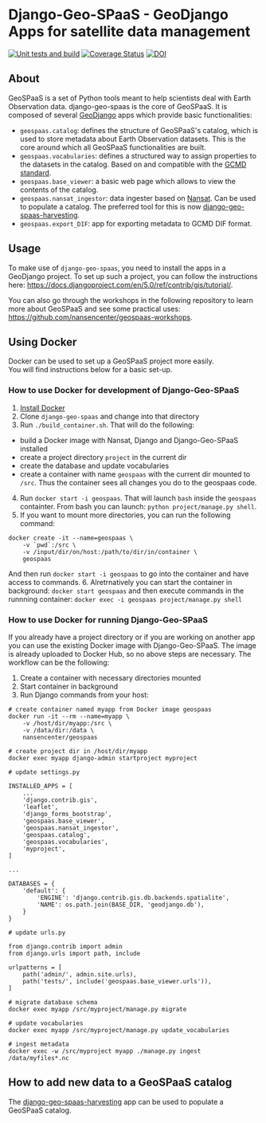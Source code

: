 # Django-Geo-SPaaS - GeoDjango Apps for satellite data management
[![Unit tests and build](https://github.com/nansencenter/django-geo-spaas/actions/workflows/ci.yml/badge.svg)](https://github.com/nansencenter/django-geo-spaas/actions/workflows/ci.yml)
[![Coverage Status](https://coveralls.io/repos/github/nansencenter/django-geo-spaas/badge.svg?branch=master)](https://coveralls.io/github/nansencenter/django-geo-spaas)
[![DOI](https://zenodo.org/badge/84077597.svg)](https://zenodo.org/badge/latestdoi/84077597)


## About

GeoSPaaS is a set of Python tools meant to help scientists deal with Earth Observation data.
django-geo-spaas is the core of GeoSPaaS. It is composed of several
[GeoDjango](https://docs.djangoproject.com/en/5.0/ref/contrib/gis/) apps which provide basic
functionalities:
- `geospaas.catalog`: defines the structure of GeoSPaaS's catalog, which is used to store metadata
  about Earth Observation datasets. This is the core around which all GeoSPaaS functionalities are
  built.
- `geospaas.vocabularies`: defines a structured way to assign properties to the datasets in the
  catalog. Based on and compatible with the
  [GCMD standard](https://www.earthdata.nasa.gov/learn/find-data/idn/gcmd-keywords).
- `geospaas.base_viewer`: a basic web page which allows to view the contents of the catalog.
- `geospaas.nansat_ingestor`: data ingester based on 
  [Nansat](https://github.com/nansencenter/nansat). Can be used to populate a catalog. The preferred
  tool for this is now 
  [django-geo-spaas-harvesting](https://github.com/nansencenter/django-geo-spaas-harvesting).
- `geospaas.export_DIF`: app for exporting metadata to GCMD DIF format.

## Usage

To make use of `django-geo-spaas`, you need to install the apps in a GeoDjango project.
To set up such a project, you can follow the instructions here:
https://docs.djangoproject.com/en/5.0/ref/contrib/gis/tutorial/.

You can also go through the workshops in the following repository to learn more about GeoSPaaS and
see some practical uses: https://github.com/nansencenter/geospaas-workshops.

## Using Docker

Docker can be used to set up a GeoSPaaS project more easily.  
You will find instructions below for a basic set-up.

### How to use Docker for development of Django-Geo-SPaaS

1. [Install Docker](https://docs.docker.com/install/)
2. Clone `django-geo-spaas` and change into that directory
3. Run `./build_container.sh`. That will do the following:
  * build a Docker image with Nansat, Django and Django-Geo-SPaaS installed
  * create a project directory `project` in the current dir
  * create the database and update vocabularies
  * create a container with name `geospaas` with the current dir mounted to `/src`. Thus the container sees all changes you
  do to the geospaas code.
4. Run `docker start -i geospaas`. That will launch `bash` inside the `geospaas` containter.
From bash you can launch: `python project/manage.py shell`.
5. If you want to mount more directories, you can run the following command:
```
docker create -it --name=geospaas \
    -v `pwd`:/src \
    -v /input/dir/on/host:/path/to/dir/in/container \
    geospaas
```
And then run `docker start -i geospaas` to go into the container and have access to commands.
6. Alretrnatively you can start the container in background:
`docker start geospaas`
and then execute commands in the runnning container:
`docker exec -i geospaas project/manage.py shell`

### How to use Docker for running Django-Geo-SPaaS

If you already have a project directory or if you are working on another app you can use the
existing Docker image with Django-Geo-SPaaS. The image is already uploaded to Docker Hub,
so no above steps are necessary. The workflow can be the following:
1. Create a container with necessary directories mounted
2. Start container in background
3. Run Django commands from your host:
```
# create container named myapp from Docker image geospaas
docker run -it --rm --name=myapp \
    -v /host/dir/myapp:/src \
    -v /data/dir:/data \
    nansencenter/geospaas

# create project dir in /host/dir/myapp
docker exec myapp django-admin startproject myproject

# update settings.py
```

```
INSTALLED_APPS = [
    ...
    'django.contrib.gis',
    'leaflet',
    'django_forms_bootstrap',
    'geospaas.base_viewer',
    'geospaas.nansat_ingestor',
    'geospaas.catalog',
    'geospaas.vocabularies',
    'myproject',
]

...

DATABASES = {
    'default': {
        'ENGINE': 'django.contrib.gis.db.backends.spatialite',
        'NAME': os.path.join(BASE_DIR, 'geodjango.db'),
    }
}
```

```
# update urls.py
```

```
from django.contrib import admin
from django.urls import path, include

urlpatterns = [
    path('admin/', admin.site.urls),
    path('tests/', include('geospaas.base_viewer.urls')),
]
```

```
# migrate database schema
docker exec myapp /src/myproject/manage.py migrate

# update vocabularies
docker exec myapp /src/myproject/manage.py update_vocabularies

# ingest metadata
docker exec -w /src/myproject myapp ./manage.py ingest /data/myfiles*.nc
```

## How to add new data to a GeoSPaaS catalog

The [django-geo-spaas-harvesting](https://github.com/nansencenter/django-geo-spaas-harvesting)
app can be used to populate a GeoSPaaS catalog.

